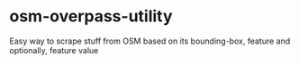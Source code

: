 osm-overpass-utility
====================

Easy way to scrape stuff from OSM based on its bounding-box, feature and optionally, feature value
